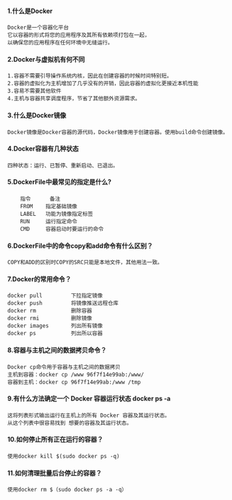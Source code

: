 #### 1.什么是Docker
    Docker是一个容器化平台
    它以容器的形式将您的应用程序及其所有依赖项打包在一起，
    以确保您的应用程序在任何环境中无缝运行。
#### 2.Docker与虚拟机有何不同
    1.容器不需要引导操作系统内核，因此在创建容器的时候时间特别短。
    2.容器的虚拟化为主机增加了几乎没有的开销，因此容器的虚拟化更接近本机性能
    3.容易不需要其他软件
    4.主机与容器共享调度程序，节省了其他额外资源需求。
#### 3.什么是Docker镜像
    Docker镜像是Docker容器的源代码，Docker镜像用于创建容器。使用build命令创建镜像。
#### 4.Docker容器有几种状态
    四种状态：运行、已暂停、重新启动、已退出。
#### 5.DockerFile中最常见的指定是什么?
        指令      备注
        FROM	指定基础镜像
        LABEL	功能为镜像指定标签
        RUN	    运行指定命令
        CMD	    容器启动时要运行的命令
#### 6.DockerFile中的命令copy和add命令有什么区别？
    COPY和ADD的区别时COPY的SRC只能是本地文件，其他用法一致。
#### 7.Docker的常用命令？
    docker pull         下拉指定镜像
    docker push         将镜像推送远程仓库
    docker rm           删除容器
    docker rmi          删除镜像
    docker images       列出所有镜像
    docker ps           列出所以容器
#### 8.容器与主机之间的数据拷贝命令？
    Docker cp命令用于容器与主机之间的数据拷贝
    主机到容器：docker cp /www 96f7f14e99ab:/www/
    容器到主机：docker cp 96f7f14e99ab:/www /tmp
#### 9.有什么方法确定一个 Docker 容器运行状态 docker ps -a
    这将列表形式输出运行在主机上的所有 Docker 容器及其运行状态。
    从这个列表中很容易找到 想要的容器及其运行状态。
#### 10.如何停止所有正在运行的容器？
    使用docker kill $(sudo docker ps -q)
#### 11.如何清理批量后台停止的容器？
    使用docker rm $（sudo docker ps -a -q）
